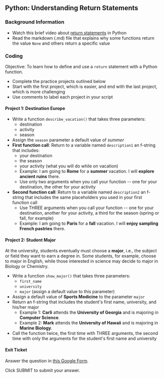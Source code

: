 ## Python: Understanding Return Statements

### Background Information

- Watch this brief video about [return statements](https://youtu.be/ZnBQfF5JFDM?feature=shared) in Python
- Read the markdown (.md) file that explains why some functions return the value `None` and others return a specific value

### Coding

Objective: To learn how to define and use a `return` statement with a Python function.

- Complete the practice projects outlined below
- Start with the first project, which is easier, and end with the last project, which is more challenging
- Use comments to label each project in your script

#### Project 1: Destination Europe

- Write a function `describe_vacation()` that takes three parameters:
  - destination
  - activity
  - season
- Assign the `season` parameter a default value of *summer*
- **First function call**: Return to a variable named `description1` an f-string that includes:
  - your destination
  - the season
  - your activity (what you will do while on vacation)
  - Example: I am going to **Rome** for a **summer** vacation.  I will **explore ancient ruins** there.
  - Use only two arguments when you call your function -- one for your destination, the other for your activity
- **Second function call**: Return to a variable named `description2` an f-string that includes the same placeholders you used in your first function call
  - Use THREE arguments when you call your function -- one for your destination, another for your activity, a third for the season (spring or fall, for example)
  - Example: I am going to **Paris** for a **fall** vacation.  I will **enjoy sampling French pastries** there.
 
#### Project 2: Student Major

At the university, students eventually must choose a **major**, i.e., the subject or field they want to earn a degree in.  Some students, for example, choose to major in English, while those interested in science may decide to major in Biology or Chemistry.

- Write a function `show_major()` that takes three parameters:
  - `first_name`
  - `university`
  - `major` (assign a default value to this parameter)
- Assign a default value of **Sports Medicine** to the parameter `major`
- Return an f-string that includes the student's first name, university, and his/her major
  - Example 1: **Carli** attends the **University of Georgia** and is majoring in **Computer Science**.
  - Example 2: **Mark** attends the **University of Hawaii** and is majoring in **Marine Biology**.
- Call the function twice, the first time with THREE arguments, the second time with only the arguments for the student's first name and university

#### Exit Ticket

Answer the question in [this Google Form](https://forms.gle/ihfY6z5KiDcd8a3e8).

Click SUBMIT to submit your answer.
